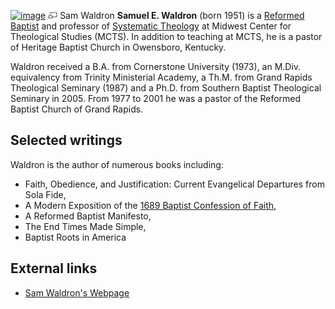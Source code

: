 [![image](images/thumb/e/e7/Waldron.jpg/180px-Waldron.jpg)](http://www.theopedia.com/File:Waldron.jpg)
[![image](data:image/png;base64,iVBORw0KGgoAAAANSUhEUgAAAA8AAAALCAAAAACFLIiAAAAAAnRSTlMA/1uRIrUAAABPSURBVAjXY/j///+5vXDwjAHIr26ZAgXZe8H8a/+hoIcw/9nevdVL9+79DuPvzQYZFPUezu8BMZLXgkExnD8HAu6hqv//n+HZVjD4DuUDAKlChD3fj6aPAAAAAElFTkSuQmCC)](http://www.theopedia.com/File:Waldron.jpg "Enlarge")
Sam Waldron
**Samuel E. Waldron** (born 1951) is a
[Reformed Baptist](Reformed_Baptist "Reformed Baptist") and
professor of
[Systematic Theology](Systematic_Theology "Systematic Theology") at
Midwest Center for Theological Studies (MCTS). In addition to
teaching at MCTS, he is a pastor of Heritage Baptist Church in
Owensboro, Kentucky.

Waldron received a B.A. from Cornerstone University (1973), an
M.Div. equivalency from Trinity Ministerial Academy, a Th.M. from
Grand Rapids Theological Seminary (1987) and a Ph.D. from Southern
Baptist Theological Seminary in 2005. From 1977 to 2001 he was a
pastor of the Reformed Baptist Church of Grand Rapids.

## Selected writings

Waldron is the author of numerous books including:

-   Faith, Obedience, and Justification: Current Evangelical
    Departures from Sola Fide,
-   A Modern Exposition of the
    [1689 Baptist Confession of Faith](London_Baptist_Confession_of_1689 "London Baptist Confession of 1689"),
-   A Reformed Baptist Manifesto,
-   The End Times Made Simple,
-   Baptist Roots in America

## External links

-   [Sam Waldron's Webpage](http://www.samwaldron.us/)



